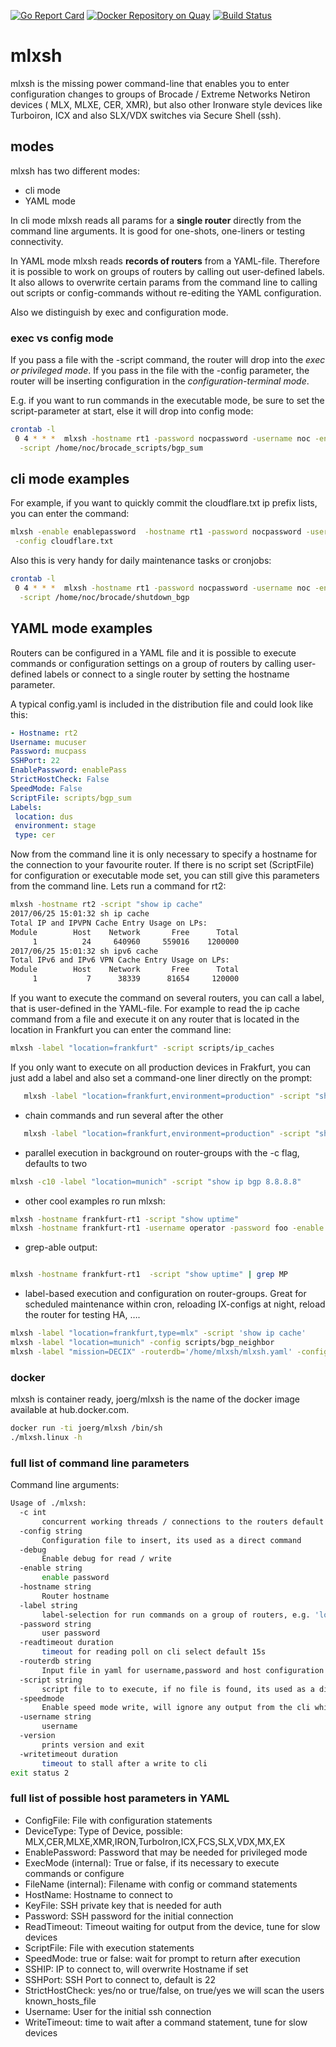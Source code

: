 [![Go Report Card](https://goreportcard.com/badge/github.com/ipcjk/mlxsh)](https://goreportcard.com/report/github.com/ipcjk/mlxsh)
[![Docker Repository on Quay](https://quay.io/repository/ipcjk/mlxsh/status?token=ee40e2b7-dc86-4ee2-8269-184501ca09a2 "Docker Repository on Quay")](https://quay.io/repository/ipcjk/mlxsh)
[![Build Status](https://travis-ci.org/ipcjk/mlxsh.svg?branch=master)](https://travis-ci.org/ipcjk/mlxsh)

# mlxsh

mlxsh is the missing power command-line that enables you to enter configuration changes to groups of Brocade / Extreme Networks Netiron devices (
MLX, MLXE, CER, XMR), but also other Ironware style devices like Turboiron, ICX and also SLX/VDX switches  via Secure Shell (ssh).

## modes
 
 mlxsh has two different modes:
 
 - cli mode 
 - YAML mode
 
 In cli mode mlxsh reads all params for a **single router** directly from the command line arguments. It is good for one-shots, one-liners or testing connectivity.
  
 In YAML mode mlxsh reads **records of routers** from a YAML-file. Therefore it is possible to work on groups of routers by calling out user-defined labels.
  It also allows to overwrite certain params from the command line to calling out  scripts or config-commands without re-editing the YAML configuration.
   
   
 Also we distinguish by exec and configuration mode.
 
### exec vs config mode 
   If you pass a file with the -script command, the router will drop into the
   _exec or privileged mode_. If you pass in the file with the -config parameter, the router will be inserting configuration in the _configuration-terminal mode_.
    
   E.g. if you want to run commands in the executable mode, be sure to set the script-parameter at start, else it will drop into config mode:
    
   ```bash
   crontab -l
    0 4 * * *  mlxsh -hostname rt1 -password nocpassword -username noc -enable enablepassword\
     -script /home/noc/brocade_scripts/bgp_sum  
   ```

 
## cli mode examples

For example, if you want to quickly commit the cloudflare.txt ip prefix lists, you can enter the command:

```bash 
mlxsh -enable enablepassword  -hostname rt1 -password nocpassword -username noc \
 -config cloudflare.txt 
```

Also this is very handy for daily maintenance tasks or cronjobs:

```bash
crontab -l
 0 4 * * *  mlxsh -hostname rt1 -password nocpassword -username noc -enable enablepassword\
  -script /home/noc/brocade/shutdown_bgp
```



## YAML mode examples

Routers can be configured in a YAML file and it is possible to execute commands or configuration settings
on a group of routers by calling user-defined labels or connect to a single router by setting the hostname parameter.
   
   A typical config.yaml is included in the distribution file and could look like this:
   ```yaml
- Hostname: rt2
  Username: mucuser
  Password: mucpass
  SSHPort: 22
  EnablePassword: enablePass
  StrictHostCheck: False
  SpeedMode: False
  ScriptFile: scripts/bgp_sum
  Labels:
    location: dus
    environment: stage
    type: cer

   ```

Now from the command line it is only necessary to specify a hostname for the connection to your favourite router. If there is no script set (ScriptFile) for configuration or executable mode set,
you can still give this parameters from the command line. Lets run a command for rt2:
 
 ```bash
mlxsh -hostname rt2 -script "show ip cache" 
2017/06/25 15:01:32 sh ip cache
Total IP and IPVPN Cache Entry Usage on LPs:
 Module        Host    Network       Free      Total
      1          24     640960     559016    1200000
2017/06/25 15:01:32 sh ipv6 cache
Total IPv6 and IPv6 VPN Cache Entry Usage on LPs:
 Module        Host    Network       Free      Total
      1           7      38339      81654     120000
 ```
 
 If you want to execute the command on several routers, you can call a label, that
 is user-defined in the YAML-file. For example to read the ip cache command from a file and execute it on any router
 that is located in the location in Frankfurt you can enter the command line:
  
  ```bash
 mlxsh -label "location=frankfurt" -script scripts/ip_caches 
  ```
  
  If you only want to execute on all production devices in Frakfurt, you can just add a label and also set a command-one
   liner directly on the prompt: 
```bash
   mlxsh -label "location=frankfurt,environment=production" -script "show ip bgp summary"
```
 
 - chain commands and run several after the other
 ```bash
    mlxsh -label "location=frankfurt,environment=production" -script "show ip bgp summary; show ip cache; show uptime"
 ```
 
 - parallel execution in background on router-groups with the -c flag, defaults to two
 ```bash
 mlxsh -c10 -label "location=munich" -script "show ip bgp 8.8.8.8"
 ```
 
- other cool examples ro run mlxsh:
```bash
mlxsh -hostname frankfurt-rt1 -script "show uptime"
mlxsh -hostname frankfurt-rt1 -username operator -password foo -enable foo -script "show ip bgp sum"
```

- grep-able output:

```bash

mlxsh -hostname frankfurt-rt1  -script "show uptime" | grep MP
```

- label-based execution and configuration on router-groups. Great for scheduled maintenance within cron, 
reloading IX-configs at night, reload the router for testing HA, ….

```bash
mlxsh -label "location=frankfurt,type=mlx" -script 'show ip cache'
mlxsh -label "location=munich" -config scripts/bgp_neighbor
mlxsh -label "mission=DECIX" -routerdb='/home/mlxsh/mlxsh.yaml' -config /home/ixgen/decix
```


### docker

mlxsh is container ready, joerg/mlxsh is the name of the docker image available at hub.docker.com.
```bash
docker run -ti joerg/mlxsh /bin/sh
./mlxsh.linux -h
```

### full list of command line parameters
 
 Command line arguments:
 
 ```bash
 Usage of ./mlxsh:
   -c int
     	concurrent working threads / connections to the routers default 2
   -config string
     	Configuration file to insert, its used as a direct command
   -debug
     	Enable debug for read / write
   -enable string
     	enable password
   -hostname string
     	Router hostname
   -label string
     	label-selection for run commands on a group of routers, e.g. 'location=munich,environment=prod'
   -password string
     	user password
   -readtimeout duration
     	timeout for reading poll on cli select default 15s
   -routerdb string
     	Input file in yaml for username,password and host configuration if not specified on command-line default "mlxsh.yaml"
   -script string
     	script file to to execute, if no file is found, its used as a direct command
   -speedmode
     	Enable speed mode write, will ignore any output from the cli while writing
   -username string
     	username
   -version
     	prints version and exit
   -writetimeout duration
     	timeout to stall after a write to cli
 exit status 2
 
 ```
 
 ### full list of possible host parameters in YAML
 
 - ConfigFile: File with configuration statements
 - DeviceType: Type of Device, possible: MLX,CER,MLXE,XMR,IRON,TurboIron,ICX,FCS,SLX,VDX,MX,EX 
 - EnablePassword: Password that may be needed for privileged mode
 - ExecMode (internal): True or false, if its necessary to execute commands or configure
 - FileName (internal): Filename with config or command statements
 - HostName: Hostname to connect to
 - KeyFile: SSH private key that is needed for auth
 - Password: SSH password for the initial connection
 - ReadTimeout: Timeout waiting for output from the device, tune for slow devices
 - ScriptFile: File with execution statements
 - SpeedMode: true or false: wait for prompt to return after execution
 - SSHIP: IP to connect to, will overwrite Hostname if set
 - SSHPort: SSH Port to connect to, default is 22
 - StrictHostCheck: yes/no or true/false, on true/yes we will scan the users known_hosts_file 
 - Username: User for the initial ssh connection
 - WriteTimeout: time to wait after a command statement, tune for slow devices 
 
